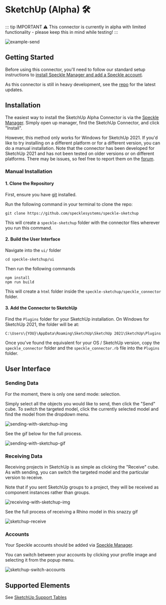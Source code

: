 # SketchUp (Alpha) 🛠️

::: tip IMPORTANT ⚠️
This connector is currently in alpha with limited functionality - please keep this in mind while testing!
:::

![example-send](./img-sketchup/sketchup-hostel-sent.png)

## Getting Started

Before using this connector, you'll need to follow our standard setup instructions to [install Speckle Manager and add a Speckle account](/user/manager).

As this connector is still in heavy development, see the [repo](https://github.com/specklesystems/speckle-sketchup) for the latest updates.

## Installation

The easiest way to install the SketchUp Alpha Connector is via the [Speckle Manager](/user/manager). Simply open up manager, find the SketchUp Connector, and click "Install".

However, this method only works for Windows for SketchUp 2021. If you'd like to try installing on a different platform or for a different version, you can do a manual installation. Note that the connector has been developed for SketchUp 2021 and has not been tested on older versions or on different platforms. There may be issues, so feel free to report them on the [forum](https://speckle.community/).

### Manual Installation 

#### 1. Clone the Repository

First, ensure you have [git](https://git-scm.com/downloads) installed.

Run the following command in your terminal to clone the repo:

    git clone https://github.com/specklesystems/speckle-sketchup

This will create a `speckle-sketchup` folder with the connector files wherever you run this command.

#### 2. Build the User Interface

Navigate into the `ui/` folder

    cd speckle-sketchup/ui

Then run the following commands

    npm install
    npm run build

This will create a `html` folder inside the `speckle-sketchup/speckle_connector` folder.


#### 3. Add the Connector to SketchUp

Find the `Plugins` folder for your SketchUp installation. On Windows for SketchUp 2021, the folder will be at:

    C:\Users\{YOU}\AppData\Roaming\SketchUp\SketchUp 2021\SketchUp\Plugins

Once you've found the equivalent for your OS / SketchUp version, copy the `speckle_connector` folder and the `speckle_connector.rb` file into the `Plugins` folder.

## User Interface

### Sending Data

For the moment, there is only one send mode: selection.

Simply select all the objects you would like to send, then click the "Send" cube. To switch the targeted model, click the currently selected model and find the model from the dropdown menu.

![sending-with-sketchup-img](./img-sketchup/sketchup-send.png)

See the gif below for the full process.

![sending-with-sketchup-gif](./img-sketchup/sketchup-send.gif)

### Receiving Data

Receiving projects in SketchUp is as simple as clicking the "Receive" cube. As with sending, you can switch the targeted model and the particular version to receive.

Note that if you sent SketchUp groups to a project, they will be received as component instances rather than groups.

![receiving-with-sketchup-img](./img-sketchup/sketchup-receive.png)

See the full process of receiving a Rhino model in this snazzy gif

![sketchup-receive](https://user-images.githubusercontent.com/7717434/140315797-089bb936-fb3d-4c05-9e4b-687e0835bb68.gif)


### Accounts

Your Speckle accounts should be added via [Speckle Manager](/user/manager).

You can switch between your accounts by clicking your profile image and selecting it from the popup menu.

![sketchup-switch-accounts](https://user-images.githubusercontent.com/7717434/140301242-f4b04004-d1f6-4946-8802-dc95d3245746.gif)


## Supported Elements

See [SketchUp Support Tables](/user/support-tables.html#sketchup)
